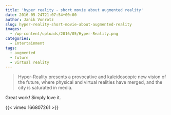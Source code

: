 ```yaml
---
title: 'hyper reality - short movie about augmented reality'
date: 2016-05-24T21:07:54+00:00
author: Janik Vonrotz
slug: hyper-reality-short-movie-about-augmented-reality
images:
  - /wp-content/uploads/2016/05/Hyper-Reality.png
categories:
  - Entertainment
tags:
  - augmented
  - future
  - virtual reality
---
```

> Hyper-Reality presents a provocative and kaleidoscopic new vision of the future, where physical and virtual realities have merged, and the city is saturated in media.

Great work! Simply love it.

{{< vimeo 166807261 >}}